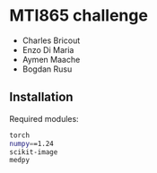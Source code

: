 # MTI865 challenge
- Charles Bricout
- Enzo Di Maria
- Aymen Maache
- Bogdan Rusu

## Installation
Required modules:
```bash
torch
numpy==1.24
scikit-image
medpy
```